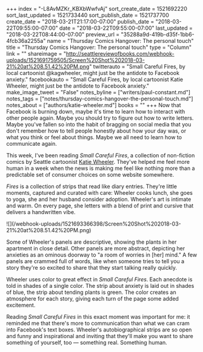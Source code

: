+++
index = "-L8AvMZKr_KBXbWwfvAj"
sort_create_date = 1521692220
sort_last_updated = 1521733440
sort_publish_date = 1521737700
create_date = "2018-03-21T21:17:00-07:00"
publish_date = "2018-03-22T09:55:00-07:00"
date = "2018-03-22T09:55:00-07:00"
last_updated = "2018-03-22T08:44:00-07:00"
preview_url = "35288a9d-419b-d35f-1bb6-4fcb36a2255a"
name = "Thursday Comics Hangover: The personal touch"
title = "Thursday Comics Hangover: The personal touch"
type = "Column"
link = ""
shareimage = "http://seattlereviewofbooks.com/webhook-uploads/1521691759505/Screen%20Shot%202018-03-21%20at%208.51.42%20PM.png"
twitterauto = "Small Careful Fires, by local cartoonist @kagwheeler, might just be the antidote to Facebook anxiety."
facebookauto = "Small Careful Fires, by local cartoonist Katie Wheeler, might just be the antidote to Facebook anxiety."
make_image_tweet = "False"
notes_byline = ["writers/paul-constant.md"]
notes_tags = ["notes/thursday-comics-hangover-the-personal-touch.md"]
notes_about = ["authors/katie-wheeler.md"]
books = ""
+++
Now that Facebook is burning down, maybe it's time to learn how to interact with other people again. Maybe you should try to figure out how to write letters. Maybe you've fallen so into the habit of bragging on social media that you don't remember how to tell people honestly about how your day was, or what you think or feel about things. Maybe we all need to learn how to communicate again.

This week, I've been reading *Small Careful Fires*, a collection of non-fiction comics by Seattle cartoonist [Katie Wheeler](https://www.katiewheelerart.com/). They've helped me feel more human in a week when the news is making me feel like nothing more than a predictable set of consumer choices on some website somewhere.

*Fires* is a collection of strips that read like diary entries. They're little moments, captured and curated with care: Wheeler cooks lunch, she goes to yoga, she and her husband consider adoption. Wheeler's art is intimate and warm. On every page, she letters with a blend of print and cursive that delivers a handwritten vibe. 

<p class="image">![](/webhook-uploads/1521693366398/Screen%20Shot%202018-03-21%20at%208.51.42%20PM.png)</p>

Some of Wheeler's panels are descriptive, showing the plants in her apartment in close detail. Other panels are more abstract, depicting her anxieties as an ominous doorway to "a room of worries in [her] mind." A few panels are crammed full of words, like when someone tries to tell you a story they're so excited to share that they start talking really quickly.

Wheeler uses color to great effect in *Small Careful Fires*. Each anecdote is told in shades of a single color. The strip about anxiety is laid out in shades of blue, the strip about tending plants is green. The color creates an atmosphere for each story, giving each turn of the page some added excitement. 

Reading *Small Careful Fires* in this exact moment was important for me: it reminded me that there's more to communication than what we can cram into Facebook's text boxes. Wheeler's autobiographical strips are so open and funny and inspirational and inviting that they'll make you want to share something of yourself, too — something real. Something human.